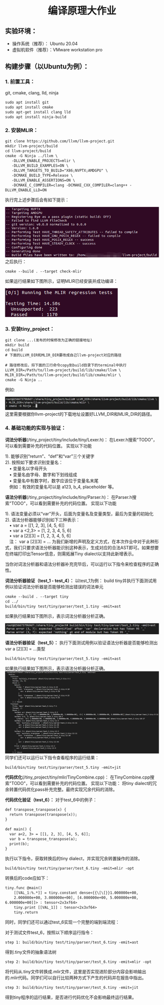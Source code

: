 <!-- <style>
h1 {
    border-bottom: none
}
</style> -->

# <center> <font size=6>编译原理大作业</font>
## 实验环境：
* 操作系统（推荐）： Ubuntu 20.04
* 虚拟机软件（推荐）：VMware workstation pro
## 构建步骤（以Ubuntu为例）：
### 1. 前置工具： 
git, cmake, clang, lld, ninja
```
sudo apt install git
sudo apt install cmake
sudo apt-get install clang lld
sudo apt install ninja-build
```
### 2. 安装MLIR： 
```
git clone https://github.com/llvm/llvm-project.git
mkdir llvm-project/build
cd llvm-project/build
cmake -G Ninja ../llvm \
   -DLLVM_ENABLE_PROJECTS=mlir \
   -DLLVM_BUILD_EXAMPLES=ON \
   -DLLVM_TARGETS_TO_BUILD="X86;NVPTX;AMDGPU" \
   -DCMAKE_BUILD_TYPE=Release \
   -DLLVM_ENABLE_ASSERTIONS=ON \
   -DCMAKE_C_COMPILER=clang -DCMAKE_CXX_COMPILER=clang++ -DLLVM_ENABLE_LLD=ON
```
执行完上述步骤后会有如下提示：


![avatar](imgs/p1.png) 
之后执行：
```
cmake --build . --target check-mlir
```
如果运行结果如下图所示，证明MLIR已经安装并成功编译：


![avatar](imgs/p2.png) 

### 3. 安装tiny_project： 
```
git clone ...(发布的时候修改为正确的链接地址)
mkdir build  
cd build
# 下面的LLVM_DIR和MLIR_DIR要改成自己llvm-project对应的路径

# 路径修改后，将下面的三行命令copy到build目录下的terminal中执行
LLVM_DIR=/Path/to/llvm-project/build/lib/cmake/llvm \
MLIR_DIR=/Path/to/llvm-project/build/lib/cmake/mlir \
cmake -G Ninja ..
```
例如:

![avatar](imgs/p3.png) 
这里需要根据你llvm-project的下载地址设置好LLVM_DIR和MLIR_DIR的路径。
### 4. 基础功能的实现与验证：

**词法分析器**(/tiny_project/tiny/include/tiny/Lexer.h)：
在Lexer.h搜索"TODO"，可以看到需要补充的代码位置。
实现以下功能

1).  能够识别“return”、“def”和“var”三个关键字<br>
2).  按照如下要求识别变量名：<br>
&emsp;•  变量名以字母开头<br>
&emsp;• 变量名由字母、数字和下划线组成<br>
&emsp;• 变量名中有数字时，数字应该位于变量名末尾<br>
&emsp;例如：有效的变量名可以是 a123, b_4, placeholder 等。

**语法分析器**(/tiny_project/tiny/include/tiny/Parser.h)：
在Parser.h搜索"TODO"，可以看到需要补充的代码位置。
实现以下功能

1).  语法变量必须以“var”开头，后面为变量名及变量类型，最后为变量的初始化<br>
2).  语法分析器能够识别如下三种表示：<br>
&emsp;• var a = \[[1, 2, 3], [4, 5, 6]] <br>
&emsp;• var a <2,3> = [1, 2, 3, 4, 5, 6]<br>
&emsp;• var a [2][3] = [1, 2, 3, 4, 5, 6]<br>
&emsp;注： var a [2][3] = ... 为我们新增的声明及定义方式，在本次作业中对于此种形式，我们只要求语法分析器能识别这种表示，生成对应的合法AST即可。如果想要在终端打印出Tensor信息，则需拓展Tiny dialect以支持此新增表示。

当你对词法分析器和语法分析器补充完毕后，可以运行以下指令来检查程序的正确性。

**词法分析器验证（test_1 - test_4）：**
以test_1为例：
build tiny并执行下面测试用例以验证词法分析器是否能够检测出错误的词法单元
```
cmake --build . --target tiny
cd ../
build/bin/tiny test/tiny/parser/test_1.tiny -emit=ast
```
如果执行结果如下图所示，表示词法分析器分析正确。

![avatar](imgs/p4.png)

**语法分析器验证（test_5）：**
执行下面测试用例以验证语法分析器是否能够检测出var a [2][3] = ...类型
```
build/bin/tiny test/tiny/parser/test_5.tiny -emit=ast
```
如果执行结果如下图所示，表示语法分析器分析正确。
![avatar](imgs/p5.png)
同学们还可以运行以下指令查看程序的运行结果：
```
build/bin/tiny test/tiny/parser/test_5.tiny -emit=jit
```
**代码优化**(/tiny_project/tiny/mlir/TinyCombine.cpp)：
在TinyCombine.cpp搜索"TODO"，可以看到需要补充的代码位置。
实现以下功能：
将tiny dialect的冗余转置代码优化pass补充完整。最终实现冗余代码的消除。

**代码优化验证（test_6）：**
对于test_6中的例子：
```
def transpose_transpose(x) {
  return transpose(transpose(x));
}

def main() {
  var a<2, 3> = [[1, 2, 3], [4, 5, 6]];
  var b = transpose_transpose(a);
  print(b);
}
```
执行以下指令，获取转换后的tiny dialect，并实现冗余转置操作的消除。
```
build/bin/tiny test/tiny/parser/test_6.tiny -emit=mlir -opt
```
转换后的code应如下：
```
tiny.func @main()
    [[VAL_1:%.*]] = tiny.constant dense<{{\[\[}}1.000000e+00, 
    2.000000e+00, 3.000000e+00], [4.000000e+00, 5.000000e+00, 6.000000e+00]]> : tensor<2x3xf64>
    tiny.print [[VAL_1]] : tensor<2x3xf64>
    tiny.return
```

同时，同学们还可以通过test_6实现一个完整的端到端流程：

对于测试文件test_6，按照以下顺序运行指令：

```
step 1: build/bin/tiny test/tiny/parser/test_6.tiny -emit=ast
```
得到.tiny文件的抽象语法树

```
step 2: build/bin/tiny test/tiny/parser/test_6.tiny -emit=mlir -opt
```
将代码从.tiny文件转换成.mlir文件，这里是否实现进阶部分内容会影响输出的.mlir代码。同学们可以自行比较两种方式下产生的代码并在报告中指出。


```
step 3: build/bin/tiny test/tiny/parser/test_6.tiny -emit=jit
```
得到tiny程序的运行结果，是否进行代码优化不会影响最终运行结果。
